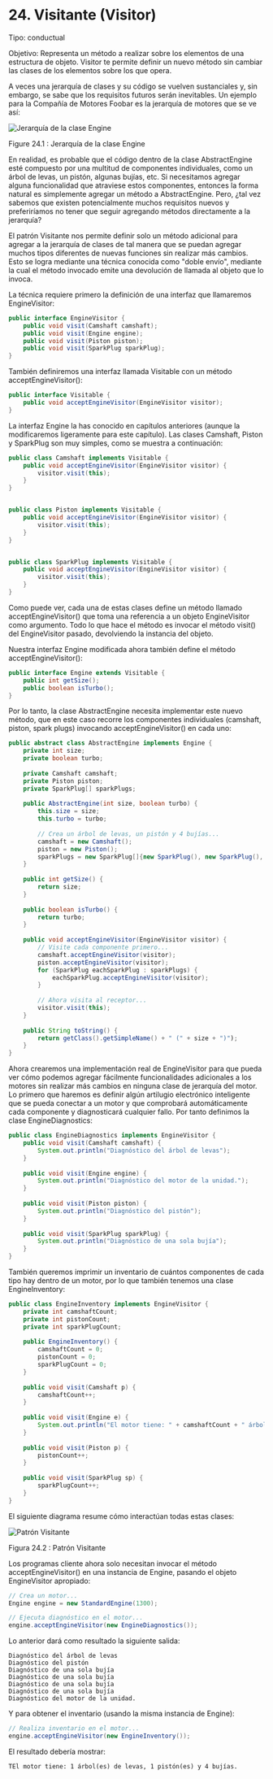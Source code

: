 # 24. Visitante (Visitor)

Tipo: conductual

Objetivo: Representa un método a realizar sobre los elementos de una estructura de objeto. Visitor te permite definir un nuevo método sin cambiar las clases de los elementos sobre los que opera.

A veces una jerarquía de clases y su código se vuelven sustanciales y, sin embargo, se sabe que los requisitos futuros serán inevitables. Un ejemplo para la Compañía de Motores Foobar es la jerarquía de motores que se ve así:

![Jerarquía de la clase Engine](../images/000049.jpg)

Figure 24.1 : Jerarquía de la clase Engine

En realidad, es probable que el código dentro de la clase AbstractEngine esté compuesto por una multitud de componentes individuales, como un árbol de levas, un pistón, algunas bujías, etc. Si necesitamos agregar alguna funcionalidad que atraviese estos componentes, entonces la forma natural es simplemente agregar un método a AbstractEngine. Pero, ¿tal vez sabemos que existen potencialmente muchos requisitos nuevos y preferiríamos no tener que seguir agregando métodos directamente a la jerarquía?

El patrón Visitante nos permite definir solo un método adicional para agregar a la jerarquía de clases de tal manera que se puedan agregar muchos tipos diferentes de nuevas funciones sin realizar más cambios. Esto se logra mediante una técnica conocida como "doble envío", mediante la cual el método invocado emite una devolución de llamada al objeto que lo invoca.

La técnica requiere primero la definición de una interfaz que llamaremos EngineVisitor:

```java
public interface EngineVisitor {
    public void visit(Camshaft camshaft);
    public void visit(Engine engine);
    public void visit(Piston piston);
    public void visit(SparkPlug sparkPlug);
}
```

También definiremos una interfaz llamada Visitable con un método acceptEngineVisitor():

```java
public interface Visitable {
    public void acceptEngineVisitor(EngineVisitor visitor);
}
```

La interfaz Engine la has conocido en capítulos anteriores (aunque la modificaremos ligeramente para este capítulo). Las clases Camshaft, Piston y SparkPlug son muy simples, como se muestra a continuación:

```java
public class Camshaft implements Visitable {
    public void acceptEngineVisitor(EngineVisitor visitor) {
        visitor.visit(this);
    }
}


public class Piston implements Visitable {
    public void acceptEngineVisitor(EngineVisitor visitor) {
        visitor.visit(this);
    }
}


public class SparkPlug implements Visitable {
    public void acceptEngineVisitor(EngineVisitor visitor) {
        visitor.visit(this);
    }
}
```

Como puede ver, cada una de estas clases define un método llamado acceptEngineVisitor() que toma una referencia a un objeto EngineVisitor como argumento. Todo lo que hace el método es invocar el método visit() del EngineVisitor pasado, devolviendo la instancia del objeto.

Nuestra interfaz Engine modificada ahora también define el método acceptEngineVisitor():

```java
public interface Engine extends Visitable {
    public int getSize();
    public boolean isTurbo();
}
```

Por lo tanto, la clase AbstractEngine necesita implementar este nuevo método, que en este caso recorre los componentes individuales (camshaft, piston, spark plugs) invocando acceptEngineVisitor() en cada uno:

```java
public abstract class AbstractEngine implements Engine {
    private int size;
    private boolean turbo;
 
    private Camshaft camshaft;
    private Piston piston;
    private SparkPlug[] sparkPlugs;
 
    public AbstractEngine(int size, boolean turbo) {
        this.size = size;
        this.turbo = turbo;
 
        // Crea un árbol de levas, un pistón y 4 bujías...
        camshaft = new Camshaft();
        piston = new Piston();
        sparkPlugs = new SparkPlug[]{new SparkPlug(), new SparkPlug(), new SparkPlug(), new SparkPlug()};
    }
 
    public int getSize() {
        return size;
    }
 
    public boolean isTurbo() {
        return turbo;
    }
 
    public void acceptEngineVisitor(EngineVisitor visitor) {
        // Visite cada componente primero...
        camshaft.acceptEngineVisitor(visitor);
        piston.acceptEngineVisitor(visitor);
        for (SparkPlug eachSparkPlug : sparkPlugs) {
            eachSparkPlug.acceptEngineVisitor(visitor);
        }
 
        // Ahora visita al receptor...
        visitor.visit(this);
    }
 
    public String toString() {
        return getClass().getSimpleName() + " (" + size + ")");
    }
}
```

Ahora crearemos una implementación real de EngineVisitor para que pueda ver cómo podemos agregar fácilmente funcionalidades adicionales a los motores sin realizar más cambios en ninguna clase de jerarquía del motor. Lo primero que haremos es definir algún artilugio electrónico inteligente que se pueda conectar a un motor y que comprobará automáticamente cada componente y diagnosticará cualquier fallo. Por tanto definimos la clase EngineDiagnostics:

```java
public class EngineDiagnostics implements EngineVisitor {
    public void visit(Camshaft camshaft) {
        System.out.println("Diagnóstico del árbol de levas");
    }
 
    public void visit(Engine engine) {
        System.out.println("Diagnóstico del motor de la unidad.");
    }
 
    public void visit(Piston piston) {
        System.out.println("Diagnóstico del pistón");
    }
    
    public void visit(SparkPlug sparkPlug) {
        System.out.println("Diagnóstico de una sola bujía");
    }
}
```

También queremos imprimir un inventario de cuántos componentes de cada tipo hay dentro de un motor, por lo que también tenemos una clase EngineInventory:

```java
public class EngineInventory implements EngineVisitor {
    private int camshaftCount;
    private int pistonCount;
    private int sparkPlugCount;
 
    public EngineInventory() {
        camshaftCount = 0;
        pistonCount = 0;
        sparkPlugCount = 0;
    }
 
    public void visit(Camshaft p) {
        camshaftCount++;
    }
 
    public void visit(Engine e) {
        System.out.println("El motor tiene: " + camshaftCount + " árbol(s) de levas, " + pistonCount + " pistón(s) y " + sparkPlugCount + " bujía(s)");
    }
 
    public void visit(Piston p) {
        pistonCount++;
    }
 
    public void visit(SparkPlug sp) {
        sparkPlugCount++;
    }
}
```

El siguiente diagrama resume cómo interactúan todas estas clases:

![Patrón Visitante](../images/000015.jpg)

Figura 24.2 : Patrón Visitante

Los programas cliente ahora solo necesitan invocar el método acceptEngineVisitor() en una instancia de Engine, pasando el objeto EngineVisitor apropiado:

```java
// Crea un motor...
Engine engine = new StandardEngine(1300);

// Ejecuta diagnóstico en el motor...
engine.acceptEngineVisitor(new EngineDiagnostics());
```

Lo anterior dará como resultado la siguiente salida:

```text
Diagnóstico del árbol de levas
Diagnóstico del pistón
Diagnóstico de una sola bujía
Diagnóstico de una sola bujía
Diagnóstico de una sola bujía
Diagnóstico de una sola bujía
Diagnóstico del motor de la unidad.
```

Y para obtener el inventario (usando la misma instancia de Engine):

```java
// Realiza inventario en el motor...
engine.acceptEngineVisitor(new EngineInventory());
```

El resultado debería mostrar:

```text
TEl motor tiene: 1 árbol(es) de levas, 1 pistón(es) y 4 bujías.
```
